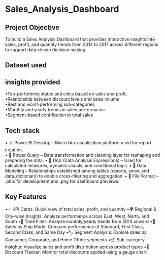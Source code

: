 # Sales_Analysis_Dashboard

## Project Objective

To build a Sales Analysis Dashboard that provides interactive insights into sales, profit, and quantity trends from 2014 to 2017 across different regions to support data-driven decision making.

## Dataset used


## insights provided

•Top-performing states and cities based on sales and profit<br>
•Relationship between discount levels and sales volume<br>
•Best and worst-performing sub-categories <br>
•Monthly and yearly trends in sales performance <br>
•Segment-based contribution to total sales <br>

## Tech stack

• 📊 Power BI Desktop – Main data visualization platform used for report creation.<br>
• 📂 Power Query – Data transformation and cleaning layer for reshaping and preparing the data.
• 🧠 DAX (Data Analysis Expressions) – Used for calculated measures, dynamic visuals, and conditional logic.
• 📝 Data Modeling – Relationships established among tables (resorts, snow, and data_dictionary) to enable cross-filtering and aggregation.
• 📁 File Format – .pbix for development and .png for dashboard previews.

## Key Features

•✅ KPI Cards: Quick view of total sales, profit, and quantity
•🌍 Regional & City-wise Insights: Analyze performance across East, West, North, and South
•📅 Time Filter: Analyze monthly/yearly trends from 2014 onward
•🚚 Sales by Ship Mode: Compare performance of Standard, First Class, Second Class, and Same Day
•🏷️ Segment Analysis: Explore sales by Consumer, Corporate, and Home Office segments
•📦 Sub-category Insights: Visualize sales and profit distribution across product types
•🎯 Discount Tracker: Monitor total discounts applied using a gauge chart
